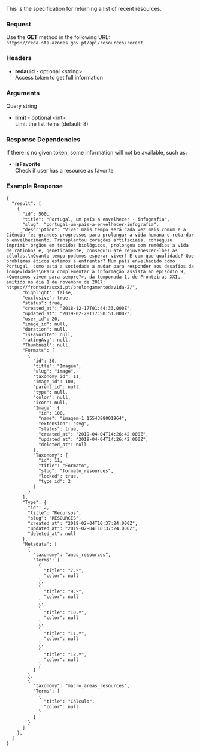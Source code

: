 This is the specification for returning a list of recent resources.

### Request

Use the **GET** method in the following URL:  
`https://reda-sta.azores.gov.pt/api/resources/recent`

### Headers

* **redauid** - optional &lt;string&gt;  
   Access token to get full information

### Arguments

Query string

* **limit** - optional &lt;int&gt;  
   Limit the list items (default: 8)

### Response Dependencies

If there is no given token, some information will not be available, such as:

* **isFavorite**  
   Check if user has a resource as favorite

### Example Response

```
{
  "result": [
    {
      "id": 500,
      "title": "Portugal, um país a envelhecer - infografia",
      "slug": "portugal-um-pais-a-envelhecer-infografia",
      "description": "Viver mais tempo será cada vez mais comum e a Ciência fez grandes progressos para prolongar a vida humana e retardar o envelhecimento. Transplantou corações artificiais, conseguiu imprimir órgãos em tecidos biológicos, prolongou com remédios a vida de ratinhos e, geneticamente, conseguiu até rejuvenescer-lhes as células.\nQuanto tempo podemos esperar viver? E com que qualidade? Que problemas éticos estamos a enfrentar? Num país envelhecido como Portugal, como está a sociedade a mudar para responder aos desafios da longevidade?\nPara complementar a informação assista ao episódio 9, «Queremos viver para sempre?», da temporada 1, de Fronteiras XXI, emitido no dia 1 de novembro de 2017:  https://fronteirasxxi.pt/prolongamentodavida-2/",
      "highlight": false,
      "exclusive": true,
      "status": true,
      "created_at": "2018-12-17T01:44:33.000Z",
      "updated_at": "2019-02-28T17:50:51.000Z",
      "user_id": 20,
      "image_id": null,
      "duration": null,
      "isFavorite": null,
      "ratingAvg": null,
      "Thumbnail": null,
      "Formats": [
        {
          "id": 30,
          "title": "Imagem",
          "slug": "image",
          "taxonomy_id": 11,
          "image_id": 100,
          "parent_id": null,
          "type": null,
          "color": null,
          "icon": null,
          "Image": {
            "id": 100,
            "name": "imagem-1_1554388001964",
            "extension": "svg",
            "status": true,
            "created_at": "2019-04-04T14:26:42.000Z",
            "updated_at": "2019-04-04T14:26:42.000Z",
            "deleted_at": null
          },
          "Taxonomy": {
            "id": 11,
            "title": "Formato",
            "slug": "formato_resources",
            "locked": true,
            "type_id": 2
          }
        }
      ],
      "Type": {
        "id": 2,
        "title": "Recursos",
        "slug": "RESOURCES",
        "created_at": "2019-02-04T10:37:24.000Z",
        "updated_at": "2019-02-04T10:37:24.000Z",
        "deleted_at": null
      },
      "Metadata": [
        {
          "taxonomy": "anos_resources",
          "Terms": [
            {
              "title": "7.º",
              "color": null
            },
            {
              "title": "9.º",
              "color": null
            },
            {
              "title": "10.º",
              "color": null
            },
            {
              "title": "11.º",
              "color": null
            },
            {
              "title": "12.º",
              "color": null
            }
          ]
        },
        {
          "taxonomy": "macro_areas_resources",
          "Terms": [
            {
              "title": "Cálculo",
              "color": null
            }
          ]
        }
      ]
    },
  ]
}
```